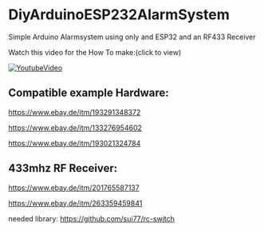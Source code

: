 # DiyArduinoESP232AlarmSystem


Simple Arduino Alarmsystem using only and ESP32 and an RF433 Receiver


Watch this video for the How To make:(click to view)

[![YoutubeVideo](https://img.youtube.com/vi/t-DzMOte1Eo/0.jpg)](https://www.youtube.com/watch?v=t-DzMOte1Eo)


## Compatible example Hardware:

https://www.ebay.de/itm/193291348372

https://www.ebay.de/itm/133276954602

https://www.ebay.de/itm/193021324784


## 433mhz RF Receiver:
https://www.ebay.de/itm/201765587137

https://www.ebay.de/itm/263359459841

needed library: 
https://github.com/sui77/rc-switch
